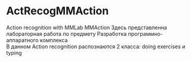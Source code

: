 # ActRecogMMAction
Action recognition with MMLab MMAction
Здесь представленна лабораторная работа по предмету Разработка программно-аппаратного комплекса  
В данном Action recognition распознаются 2 класса: doing exercises и typing
